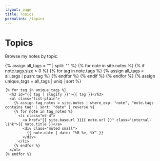 ```yaml
---
layout: page
title: Topics
permalink: /topics
---
```


<div class="wrap">
  <h1>Topics</h1>
  
  <p>Browse my notes by topic:</p>
  
  <div class="line-height-loose">
    {% assign all_tags = "" | split: "" %}
    {% for note in site.notes %}
      {% if note.tags.size > 0 %}
        {% for tag in note.tags %}
          {% assign all_tags = all_tags | push: tag %}
        {% endfor %}
      {% endif %}
    {% endfor %}
    {% assign unique_tags = all_tags | uniq | sort %}
    
    {% for tag in unique_tags %}
      <h3 id="{{ tag | slugify }}">{{ tag }}</h3>
      <ul class="list-plain">
        {% assign tag_notes = site.notes | where_exp: "note", "note.tags contains tag" | sort: "date" | reverse %}
        {% for note in tag_notes %}
          <li class="mt-4">
            <a href="{{ site.baseurl }}{{ note.url }}" class="internal-link">{{ note.title }}</a>
            <div class="muted small">
              {{ note.date | date: "%B %e, %Y" }}
            </div>
          </li>
        {% endfor %}
      </ul>
    {% endfor %}
  </div>
</div>

<style>
  .list-plain {
    list-style: none;
    padding: 0;
    margin: 0 0 2rem;
  }
  
  .mt-4 {
    margin-top: 1rem;
  }
</style> 